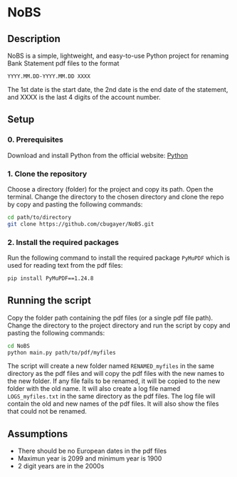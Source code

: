 # NoBS

## Description

NoBS is a simple, lightweight, and easy-to-use Python project for renaming Bank Statement pdf files to the format 

```YYYY.MM.DD-YYYY.MM.DD XXXX```

The 1st date is the start date, the 2nd date is the end date of the statement, and XXXX is the last 4 digits of the account number.

## Setup

### 0. Prerequisites

Download and install Python from the official website: [Python](https://www.python.org/downloads/)

### 1. Clone the repository

Choose a directory (folder) for the project and copy its path. 
Open the terminal. Change the directory to the chosen directory and clone the repo by copy and pasting the following commands:

```bash
cd path/to/directory
git clone https://github.com/cbugayer/NoBS.git
```

### 2. Install the required packages

Run the following command to install the required package `PyMuPDF` which is used for reading text from the pdf files:

```bash
pip install PyMuPDF==1.24.8
```

## Running the script

Copy the folder path containing the pdf files (or a single pdf file path).
Change the directory to the project directory and run the script by copy and pasting the following commands:

```bash
cd NoBS
python main.py path/to/pdf/myfiles
```

The script will create a new folder named `RENAMED_myfiles` in the same directory as the pdf files and will copy the pdf files with the new names to the new folder. If any file fails to be renamed, it will be copied to the new folder with the old name.
It will also create a log file named `LOGS_myfiles.txt` in the same directory as the pdf files. The log file will contain the old and new names of the pdf files. It will also show the files that could not be renamed.

## Assumptions

- There should be no European dates in the pdf files
- Maximun year is 2099 and minimum year is 1900
- 2 digit years are in the 2000s

